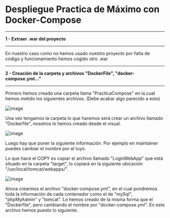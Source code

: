 # Despliegue Practica de Máximo con Docker-Compose
___
**1 - Extraer .war del proyecto**
___
En nuestro caso como no hemos usado nuestro proyecto por falta de código y funcionamiento hemos cogido otro .war

___
**2 - Creación de la carpeta y archivos "DockerFile", "docker-compose.yml..."**
___
Primero hemos creado una carpeta llama "PracticaCompose" en la cual hemos metido los siguientes archivos. (Debe acabar algo parecido a esto)

![image](https://user-images.githubusercontent.com/101186662/173049920-b2e9411c-e39a-49c6-8d41-d9ccd574e7dd.png)

Una vez tengamos la carpeta lo que haremos será crear un archivo llamado "Dockerfile", nosotros lo hemos creado desde el visual. 

![image](https://user-images.githubusercontent.com/101186662/173050364-1aff1043-43d1-495b-803b-58a201650ac4.png)

Luego hay que poner la siguiente información. Por ejemplo en maintainer puedes cambiar el nombre por el tuyo.

Lo que hace el COPY es copiar el archivo llamado "LoginWebApp" que está situado en la carpeta "target", lo copiará en la siguiente ubicación "/usr/local/tomcat/webapps/".

![image](https://user-images.githubusercontent.com/101186662/173050465-1913228b-9aee-4a9e-ac64-13041d96a61e.png)

Ahora crearmos el archivo "docker-compose.yml", en el cual pondremos toda la información de cada contenedor como el de "mySql", "phpMyAdmin" y "tomcat". Lo hemos creado de la misma forma que el "Dockerfile", pero cambiando el nombre por "docker-compose.yml". En este archivo hemos puesto lo siguiente.

